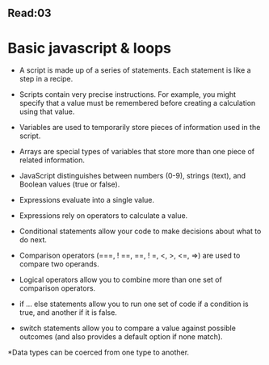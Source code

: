 ## Read:03

# Basic javascript & loops

* A  script is made up of a series of statements. Each statement is like a step in a recipe. 

* Scripts contain very precise instructions. For example, you might specify that a value must be remembered before creating a calculation using that value. 

* Variables are used to temporarily store pieces of information used in the script.

* Arrays are special types of variables that store more than one piece of related information.

* JavaScript distinguishes between numbers (0-9), strings (text), and Boolean values (true or false). 

* Expressions evaluate into a single value.

* Expressions rely on operators to calculate a value.

* Conditional statements allow your code to make decisions about what to do next. 

* Comparison operators (===, ! ==,  ==, ! =, <, >, <=, =>) are used to compare two operands. 

* Logical operators allow you to combine more than one set of comparison operators. 

* if ... else statements allow you to run one set of code if a condition is true, and another if it is false. 

* switch statements allow you to compare a value against possible outcomes (and also provides a default option if none match). 

*Data types can be coerced from one type to another. 
